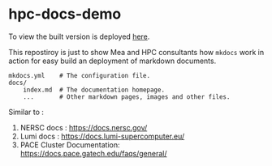 # hpc-docs-demo

To view the built version is deployed [here](https://negin513.github.io/hpc-docs-demo/). 

This repostiroy is just to show Mea and HPC consultants how `mkdocs` work in action for easy build an deployment of markdown documents. 

```
mkdocs.yml    # The configuration file.
docs/
    index.md  # The documentation homepage.
    ...       # Other markdown pages, images and other files.
```


Similar to : 
1. NERSC docs : https://docs.nersc.gov/
2. Lumi docs : https://docs.lumi-supercomputer.eu/
3. PACE Cluster Documentation: https://docs.pace.gatech.edu/faqs/general/
